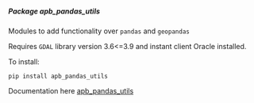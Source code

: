 ##### Package <em>apb_pandas_utils</em>

Modules to add functionality over `pandas` and `geopandas` 

Requires `GDAL` library version 3.6<=3.9 and instant client Oracle installed.

To install:
```shell
pip install apb_pandas_utils
```

Documentation here [apb_pandas_utils](https://serveis.portdebarcelona.cat/generic_python_packages/apb_pandas_utils.html)
